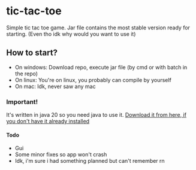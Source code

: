 # tic-tac-toe
Simple tic tac toe game.
Jar file contains the most stable version ready for starting. (Even tho idk why would you want to use it)

## How to start?
- On windows:
Download repo, execute jar file (by cmd or with batch in the repo)
- On linux:
You're on linux, you probably can compile by yourself
- On mac:
Idk, never saw any mac
### Important!
It's written in java 20 so you need java to use it.
[Download it from here, if you don't have it already installed](https://www.oracle.com/pl/java/technologies/downloads/)
#### Todo
- Gui
- Some minor fixes so app won't crash
- Idk, i'm sure i had something planned but can't remember rn



